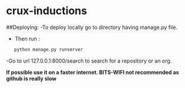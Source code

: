 # crux-inductions

##Deploying:
-To deploy locally go to directory having manage.py file.
- Then run :
```bash
   python manage.py runserver
```
-Go to url 127.0.0.1:8000/search to search for a repository or an org.

**If possible use it on a faster internet. BITS-WIFI not recommended as github is really slow**

